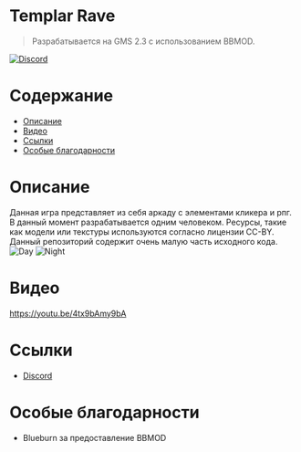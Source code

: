 # Templar Rave
> Разрабатывается на GMS 2.3 с использованием BBMOD.

[![Discord](https://img.shields.io/discord/298884075585011713?label=Discord)](https://discord.gg/uYHrRyDd)

# Содержание
* [Описание](#описание)
* [Видео](#видео)
* [Ссылки](#ссылки)
* [Особые благодарности](#особые-благоларности)

# Описание

Данная игра представляет из себя аркаду с элементами кликера и рпг. В данный момент разрабатывается одним человеком. Ресурсы, такие как модели или текстуры используются согласно лицензии CC-BY. Данный репозиторий содержит очень малую часть исходного кода. 
![Day](screenshots/Day.png)
![Night](screenshots/Night.png)
# Видео

https://youtu.be/4tx9bAmy9bA

# Ссылки
* [Discord](https://discord.gg/uYHrRyDd)

# Особые благодарности
* Blueburn за предоставление BBMOD
